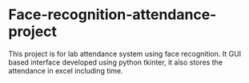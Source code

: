 # Face-recognition-attendance-project
This project is for lab attendance system using face recognition. It GUI based interface developed using python tkinter, it also stores the attendance in excel including time. 
